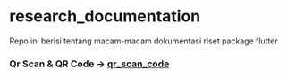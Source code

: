 # research_documentation
Repo ini berisi tentang macam-macam dokumentasi riset package flutter

### Qr Scan & QR Code -> [qr_scan_code](https://github.com/dhimas-pixel/research_documentation/tree/qr_scan_code)
